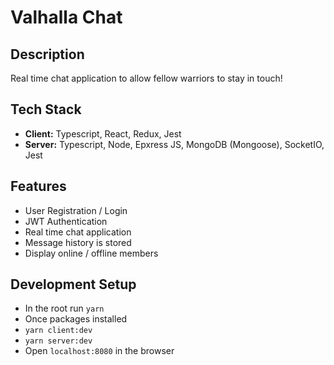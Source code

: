 # Valhalla Chat

## Description
Real time chat application to allow fellow warriors to stay in touch!

## Tech Stack
- **Client:** Typescript, React, Redux, Jest
- **Server:** Typescript, Node, Epxress JS, MongoDB (Mongoose), SocketIO, Jest

## Features
- User Registration / Login
- JWT Authentication
- Real time chat application
- Message history is stored
- Display online / offline members


## Development Setup
- In the root run `yarn`
- Once packages installed
- `yarn client:dev`
- `yarn server:dev`
- Open `localhost:8080` in the browser